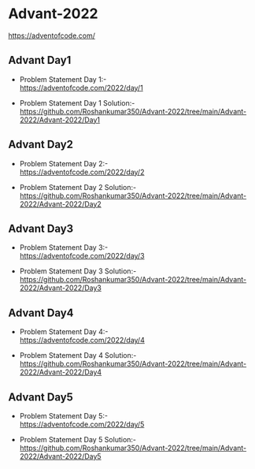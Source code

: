# Advant-2022
https://adventofcode.com/


## Advant Day1

- Problem Statement Day 1:- <br />
https://adventofcode.com/2022/day/1

- Problem Statement Day 1 Solution:- <br />
https://github.com/Roshankumar350/Advant-2022/tree/main/Advant-2022/Advant-2022/Day1

## Advant Day2

- Problem Statement Day 2:- <br />
https://adventofcode.com/2022/day/2

- Problem Statement Day 2 Solution:- <br />
https://github.com/Roshankumar350/Advant-2022/tree/main/Advant-2022/Advant-2022/Day2

## Advant Day3

- Problem Statement Day 3:- <br />
https://adventofcode.com/2022/day/3

- Problem Statement Day 3 Solution:- <br />
https://github.com/Roshankumar350/Advant-2022/tree/main/Advant-2022/Advant-2022/Day3


## Advant Day4

- Problem Statement Day 4:- <br />
https://adventofcode.com/2022/day/4

- Problem Statement Day 4 Solution:- <br />
https://github.com/Roshankumar350/Advant-2022/tree/main/Advant-2022/Advant-2022/Day4


## Advant Day5

- Problem Statement Day 5:- <br />
https://adventofcode.com/2022/day/5

- Problem Statement Day 5 Solution:- <br />
https://github.com/Roshankumar350/Advant-2022/tree/main/Advant-2022/Advant-2022/Day5
